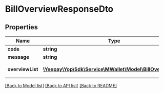 # BillOverviewResponseDto

## Properties
Name | Type | Description | Notes
------------ | ------------- | ------------- | -------------
**code** | **string** |  | [optional] 
**message** | **string** |  | [optional] 
**overviewList** | [**\Yeepay\Yop\Sdk\Service\MWallet\Model\BillOverviewDto[]**](BillOverviewDto.md) | &lt;p&gt;总览列表&lt;/p&gt; | [optional] 

[[Back to Model list]](../README.md#documentation-for-models) [[Back to API list]](../README.md#documentation-for-api-endpoints) [[Back to README]](../README.md)


